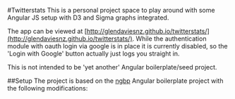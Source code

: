 #Twitterstats
This is a personal project space to play around with some Angular JS setup with D3 and Sigma graphs integrated. 

The app can be viewed at [http://glendaviesnz.github.io/twitterstats/](http://glendaviesnz.github.io/twitterstats/). While the authentication module with oauth login via google is in place it is currently disabled, so the 'Login with Google' button actually just logs you straight in.

This is not intended to be 'yet another' Angular boilerplate/seed project.

##Setup
The project is based on the [ngbp](https://github.com/ngbp) Angular boilerplate project with the following modifications:
 